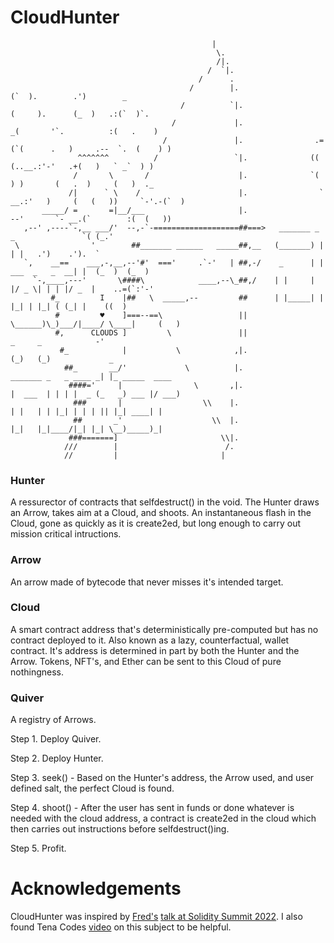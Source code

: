 # CloudHunter
```
                                             |
                                              \.
                                              /|.
                                            /  `|.
                                          /      .
                                        /        |.                       (`  ).        .')        _
                                      /          `|.                     (     ).      (_  )   .:(`  )`.
                                    /             |.                    _(       '`.          :(   .    )
                                  /               |.                .=(`(      .   )     .--  `.  (    ) )
               ^^^^^^^          /                 `|.              ((    (..__.:'-'   .+(   )   ` _`  ) )
              /       \       /                    |.              `(       ) )       (   .  )     (   )  ._
             /|      ` \    /                      |.                ` __.:'   )     (   (   ))     `-'.-(`  )
       _____/ =       =|__/___                     |.                       --'       `- __.(`        :(  (   ))
   ,--' ,----`-,__ ___/'  --,-`-===================##===>   _______ _                 _               `( (_.'
 \                '        ##_______ ______   _____##,__   (_______) |               | |   .')    .').  `
   `,    __==    ___,-,__,--'#'  ==='     .`-'   | ##,-/    _      | | ___  _   _  __| |  (_  )  (_  )
     `-,____,---'       \####\            ____,--\_##,/    | |     | |/ _ \| | | |/ _  |    ..=(`:'-'
         #_         I    |##   \  _____,--         ##      | |_____| | |_| | |_| ( (_| |    ((  )
          #         ♥    ]===--==\                 ||       \______)\_)___/|____/ \____|     (   )
          #,      CLOUDS ]         \               ||                       _     _            -'
           #_            |           \            ,|.                      (_)   (_)             _
            ##_       __/'             \          |.                        _______ _   _ ____ _| |_ _____  ____
             ####='     |                \       ,|.                       |  ___  | | | |  _ (_   _) ___ |/ ___)
              ###       |                  \\    |.                        | |   | | |_| | | | || |_| ____| |
              ##       _'                    \\  |.                        |_|   |_|____/|_| |_| \__)_____)_|
             ###=======]                       \\|.
            ///        |                        /.
            //         |                       |
```

### Hunter
A ressurector of contracts that selfdestruct() in the void.  The Hunter draws an Arrow, takes aim at a Cloud, and shoots.  An instantaneous flash in the Cloud, gone as quickly as it is create2ed, but long enough to carry out mission critical intructions.

### Arrow
An arrow made of bytecode that never misses it's intended target.

### Cloud
A smart contract address that's deterministically pre-computed but has no contract deployed to it. Also known as a lazy, counterfactual, wallet contract. It's address is determined in part by both the Hunter and the Arrow. Tokens, NFT's, and Ether can be sent to this Cloud of pure nothingness.

### Quiver
A registry of Arrows.

Step 1.
Deploy Quiver.

Step 2.
Deploy Hunter.

Step 3.
seek() - Based on the Hunter's address, the Arrow used, and user defined salt, the perfect Cloud is found.

Step 4.
shoot() - After the user has sent in funds or done whatever is needed with the cloud address, a
contract is create2ed in the cloud which then carries out instructions before selfdestruct()ing.

Step 5.
Profit.

# Acknowledgements
CloudHunter was inspired by [Fred's](https://twitter.com/0x66726564) [talk at Solidity Summit 2022](https://www.youtube.com/watch?v=E9usgNS6du0&list=PLX8x7Zj6Vezl1lqBgxiQH3TFbRNZza8Fk&index=6).  I also found Tena Codes [video](https://www.youtube.com/watch?v=ujeeP4wdsao) on this subject to be helpful.
